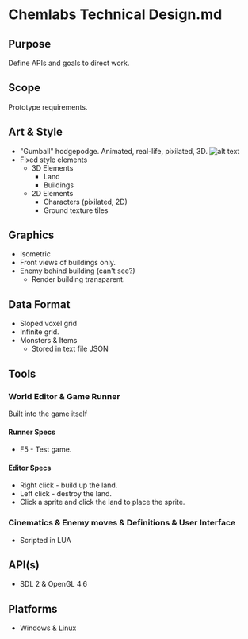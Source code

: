 # Chemlabs Technical Design.md

## Purpose

Define APIs and goals to direct work.

## Scope

Prototype requirements.

## Art & Style

* "Gumball" hodgepodge. Animated, real-life, pixilated, 3D.
![alt text](https://serebii.net/pokearth/maps/sinnoh-pt/64.png)
* Fixed style elements
  * 3D Elements
    * Land 
    * Buildings
  * 2D Elements
    * Characters (pixilated, 2D)
    * Ground texture tiles

## Graphics

* Isometric
* Front views of buildings only.
* Enemy behind building (can't see?)
  * Render building transparent.
 
## Data Format

* Sloped voxel grid 
* Infinite grid.
* Monsters & Items 
  * Stored in text file JSON
 
## Tools

### World Editor & Game Runner

Built into the game itself

#### Runner Specs

* F5 - Test game.

#### Editor Specs

  * Right click - build up the land.
  * Left click - destroy the land.
  * Click a sprite and click the land to place the sprite.
  
### Cinematics & Enemy moves & Definitions & User Interface

* Scripted in LUA

## API(s)

* SDL 2 & OpenGL 4.6

## Platforms

* Windows & Linux










